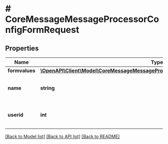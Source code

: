 # # CoreMessageMessageProcessorConfigFormRequest

## Properties

Name | Type | Description | Notes
------------ | ------------- | ------------- | -------------
**formvalues** | [**\OpenAPI\Client\Model\CoreMessageMessageProcessorConfigFormRequestFormvaluesInner[]**](CoreMessageMessageProcessorConfigFormRequestFormvaluesInner.md) |  |
**name** | **string** | The name of the message processor |
**userid** | **int** | id of the user, 0 for current user |

[[Back to Model list]](../../README.md#models) [[Back to API list]](../../README.md#endpoints) [[Back to README]](../../README.md)
